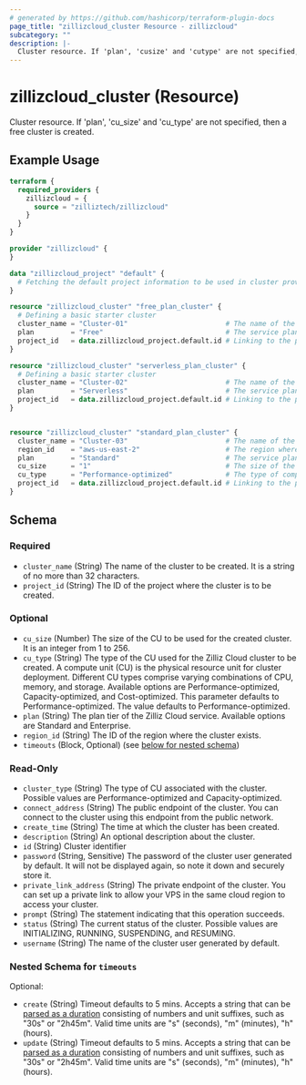 ```yaml
---
# generated by https://github.com/hashicorp/terraform-plugin-docs
page_title: "zillizcloud_cluster Resource - zillizcloud"
subcategory: ""
description: |-
  Cluster resource. If 'plan', 'cusize' and 'cutype' are not specified, then a free cluster is created.
---
```


# zillizcloud_cluster (Resource)

Cluster resource. If 'plan', 'cu_size' and 'cu_type' are not specified, then a free cluster is created.

## Example Usage

```terraform
terraform {
  required_providers {
    zillizcloud = {
      source = "zilliztech/zillizcloud"
    }
  }
}

provider "zillizcloud" {
}

data "zillizcloud_project" "default" {
  # Fetching the default project information to be used in cluster provisioning
}

resource "zillizcloud_cluster" "free_plan_cluster" {
  # Defining a basic starter cluster
  cluster_name = "Cluster-01"                        # The name of the cluster
  plan         = "Free"                              # The service plan for the cluster The name of the cluster
  project_id   = data.zillizcloud_project.default.id # Linking to the project ID fetched earlier
}

resource "zillizcloud_cluster" "serverless_plan_cluster" {
  # Defining a basic starter cluster
  cluster_name = "Cluster-02"                        # The name of the cluster
  plan         = "Serverless"                        # The service plan for the cluster# The name of the cluster
  project_id   = data.zillizcloud_project.default.id # Linking to the project ID fetched earlier
}


resource "zillizcloud_cluster" "standard_plan_cluster" {
  cluster_name = "Cluster-03"                        # The name of the cluster
  region_id    = "aws-us-east-2"                     # The region where the cluster will be deployed
  plan         = "Standard"                          # The service plan for the cluster
  cu_size      = "1"                                 # The size of the compute unit
  cu_type      = "Performance-optimized"             # The type of compute unit, optimized for performance
  project_id   = data.zillizcloud_project.default.id # Linking to the project ID fetched earlier
}
```

<!-- schema generated by tfplugindocs -->
## Schema

### Required

- `cluster_name` (String) The name of the cluster to be created. It is a string of no more than 32 characters.
- `project_id` (String) The ID of the project where the cluster is to be created.

### Optional

- `cu_size` (Number) The size of the CU to be used for the created cluster. It is an integer from 1 to 256.
- `cu_type` (String) The type of the CU used for the Zilliz Cloud cluster to be created. A compute unit (CU) is the physical resource unit for cluster deployment. Different CU types comprise varying combinations of CPU, memory, and storage. Available options are Performance-optimized, Capacity-optimized, and Cost-optimized. This parameter defaults to Performance-optimized. The value defaults to Performance-optimized.
- `plan` (String) The plan tier of the Zilliz Cloud service. Available options are Standard and Enterprise.
- `region_id` (String) The ID of the region where the cluster exists.
- `timeouts` (Block, Optional) (see [below for nested schema](#nestedblock--timeouts))

### Read-Only

- `cluster_type` (String) The type of CU associated with the cluster. Possible values are Performance-optimized and Capacity-optimized.
- `connect_address` (String) The public endpoint of the cluster. You can connect to the cluster using this endpoint from the public network.
- `create_time` (String) The time at which the cluster has been created.
- `description` (String) An optional description about the cluster.
- `id` (String) Cluster identifier
- `password` (String, Sensitive) The password of the cluster user generated by default. It will not be displayed again, so note it down and securely store it.
- `private_link_address` (String) The private endpoint of the cluster. You can set up a private link to allow your VPS in the same cloud region to access your cluster.
- `prompt` (String) The statement indicating that this operation succeeds.
- `status` (String) The current status of the cluster. Possible values are INITIALIZING, RUNNING, SUSPENDING, and RESUMING.
- `username` (String) The name of the cluster user generated by default.

<a id="nestedblock--timeouts"></a>
### Nested Schema for `timeouts`

Optional:

- `create` (String) Timeout defaults to 5 mins. Accepts a string that can be [parsed as a duration](https://pkg.go.dev/time#ParseDuration) consisting of numbers and unit suffixes, such as "30s" or "2h45m". Valid time units are "s" (seconds), "m" (minutes), "h" (hours).
- `update` (String) Timeout defaults to 5 mins. Accepts a string that can be [parsed as a duration](https://pkg.go.dev/time#ParseDuration) consisting of numbers and unit suffixes, such as "30s" or "2h45m". Valid time units are "s" (seconds), "m" (minutes), "h" (hours).
